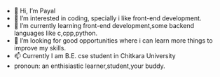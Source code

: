 - 👋 Hi, I’m Payal
- 👀 I’m interested in coding, specially i like front-end development.
- 🌱 I’m currently learning front-end development,some backend languages like c,cpp,python.
- 💞️ I’m looking for good opportunities where i can learn more things to improve my skills.
- 📫 Currently I am B.E. cse student in Chitkara University
- pronoun: an enthisiastic learner,student,your buddy.

<!---
jaryal2004/jaryal2004 is a ✨ special ✨ repository because its `README.md` (this file) appears on your GitHub profile.
You can click the Preview link to take a look at your changes.
--->
